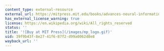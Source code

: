 ```yaml
---
content_type: external-resource
external_url: https://mitpress.mit.edu/books/advances-neural-information-processing-systems-12
has_external_license_warning: true
license: https://en.wikipedia.org/wiki/All_rights_reserved
status: ''
title: '![Buy at MIT Press](/images/mp_logo.gif)'
uid: 39f9b43f-8e27-41f6-87f2-d99a0062d8e8
wayback_url: ''
---
```

